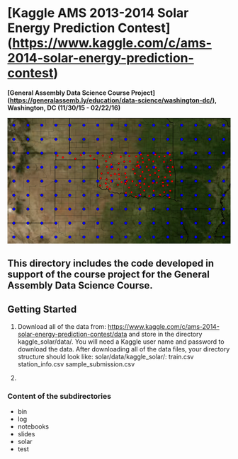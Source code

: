 # [Kaggle AMS 2013-2014 Solar Energy Prediction Contest] (https://www.kaggle.com/c/ams-2014-solar-energy-prediction-contest) #
**[General Assembly Data Science Course Project] (https://generalassemb.ly/education/data-science/washington-dc/), Washington, DC (11/30/15 - 02/22/16)**

<img src="images/gefs_mesonet_stations.png" width="1024">

## This directory includes the code developed in support of the course project for the General Assembly Data Science Course.

## Getting Started

1. Download all of the data from: https://www.kaggle.com/c/ams-2014-solar-energy-prediction-contest/data and store in the directory kaggle_solar/data/. You will need a Kaggle user name and password to download the data. After downloading all of the data files, your directory structure should look like:
	solar/data/kaggle_solar/:
			train.csv
			station_info.csv
			sample_submission.csv	

2. 
### Content of the subdirectories

* bin
* log
* notebooks
* slides
* solar
* test 
